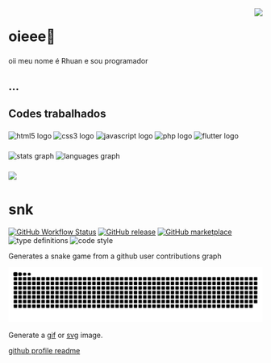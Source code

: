 <img align="right" height="200" src="https://4maos.com.br/wp-content/uploads/2022/10/aede51ab687ae45145aa59c0c23b62e2.jpg"  />

###

<h1 align="left">oieee👋</h1>

###

<p align="left">oii meu nome é Rhuan e sou programador</p>

###

<h2 align="left">...</h2>

###

<p align="left"></p>

###

<h2 align="left">Codes trabalhados</h2>

###

<div align="left">
  <img src="https://cdn.jsdelivr.net/gh/devicons/devicon/icons/html5/html5-original.svg" height="40" width="52" alt="html5 logo"  />
  <img src="https://cdn.jsdelivr.net/gh/devicons/devicon/icons/css3/css3-original.svg" height="40" width="52" alt="css3 logo"  />
  <img src="https://cdn.jsdelivr.net/gh/devicons/devicon/icons/javascript/javascript-original.svg" height="40" width="52" alt="javascript logo"  />
  <img src="https://cdn.jsdelivr.net/gh/devicons/devicon/icons/php/php-original.svg" height="40" width="52" alt="php logo"  />
  <img src="https://cdn.jsdelivr.net/gh/devicons/devicon/icons/flutter/flutter-original.svg" height="40" width="52" alt="flutter logo"  />
</div>

###
<div align="left">
  <img src="https://github-readme-stats.vercel.app/api?username=RHUANPR&hide_title=false&hide_rank=false&show_icons=true&include_all_commits=true&count_private=true&disable_animations=false&theme=dracula&locale=pt-br&hide_border=false&order=1" height="166" alt="stats graph"  />
  <img src="https://github-readme-stats.vercel.app/api/top-langs?username=RHUANPR&locale=en&hide_title=false&layout=default &card_width=320&langs_count=2&theme=dracula&hide_border=false&order=2" height="156" alt="languages graph"  />
</div>

###
![](https://github-readme-streak-stats.herokuapp.com/?user=RHUANPR&theme=dark&hide_border=false)<br/>

###


###


###



###
# snk

[![GitHub Workflow Status](https://img.shields.io/github/actions/workflow/status/platane/platane/main.yml?label=action&style=flat-square)](https://github.com/Platane/Platane/actions/workflows/main.yml)
[![GitHub release](https://img.shields.io/github/release/platane/snk.svg?style=flat-square)](https://github.com/platane/snk/releases/latest)
[![GitHub marketplace](https://img.shields.io/badge/marketplace-snake-blue?logo=github&style=flat-square)](https://github.com/marketplace/actions/generate-snake-game-from-github-contribution-grid)
![type definitions](https://img.shields.io/npm/types/typescript?style=flat-square)
![code style](https://img.shields.io/badge/code_style-prettier-ff69b4.svg?style=flat-square)

Generates a snake game from a github user contributions graph

<picture>
  <source
    media="(prefers-color-scheme: dark)"
    srcset="
      https://raw.githubusercontent.com/platane/snk/output/github-contribution-grid-snake-dark.svg
    "
  />
  <source
    media="(prefers-color-scheme: light)"
    srcset="
      https://raw.githubusercontent.com/platane/snk/output/github-contribution-grid-snake.svg
    "
  />
  <img
    alt="github contribution grid snake animation"
    src="https://raw.githubusercontent.com/platane/snk/output/github-contribution-grid-snake.svg"
  />
</picture>


Generate a [gif](https://github.com/Platane/snk/raw/output/github-contribution-grid-snake.gif) or [svg](https://github.com/Platane/snk/raw/output/github-contribution-grid-snake.svg) image.

 [github profile readme](https://docs.github.com/en/free-pro-team@latest/github/setting-up-and-managing-your-github-profile/managing-your-profile-readme)

